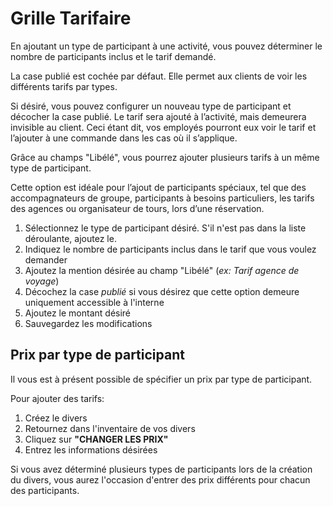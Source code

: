 
# Grille Tarifaire


En ajoutant un type de participant à une activité, vous pouvez déterminer le nombre de participants inclus et le tarif demandé. 

La case publié est cochée par défaut. Elle permet aux clients de voir les différents tarifs par types. 

Si désiré, vous pouvez configurer un nouveau type de participant et décocher la case publié. Le tarif sera ajouté à l’activité, mais demeurera invisible au client. Ceci étant dit, vos employés pourront eux voir le tarif et l’ajouter à une commande dans les cas où il s’applique.

Grâce au champs "Libélé", vous pourrez ajouter plusieurs tarifs à un même type de participant. 

Cette option est idéale pour l’ajout de participants spéciaux, tel que des accompagnateurs de groupe, participants à besoins particuliers, les tarifs des agences ou organisateur de tours, lors d’une réservation. 


1. Sélectionnez le type de participant désiré. S'il n'est pas dans la liste déroulante, ajoutez le. 
2. Indiquez le nombre de participants inclus dans le tarif que vous voulez demander
3. Ajoutez la mention désirée au champ "Libélé" (*ex: Tarif agence de voyage*)
4. Décochez la case *publié* si vous désirez que cette option demeure uniquement accessible à l'interne
5. Ajoutez le montant désiré
6. Sauvegardez les modifications


## Prix par type de participant

Il vous est à présent possible de spécifier un prix par type de participant. 

Pour ajouter des tarifs:
1. Créez le divers
2. Retournez dans l'inventaire de vos divers
3. Cliquez sur **"CHANGER LES PRIX"**
4. Entrez les informations désirées 

Si vous avez déterminé plusieurs types de participants lors de la création du divers, vous aurez l'occasion d'entrer des prix différents pour chacun des participants. 
